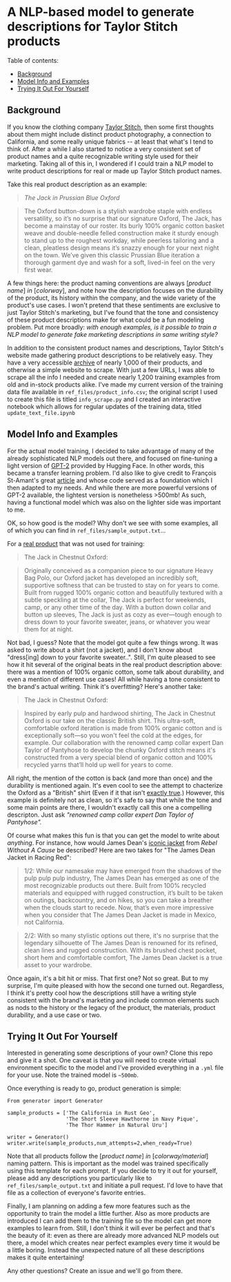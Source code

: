 # A NLP-based model to generate descriptions for Taylor Stitch products

Table of contents:
* [Background](https://github.com/eorland/ts_generator#background)
* [Model Info and Examples](https://github.com/eorland/ts_generator#model-info-and-examples)
* [Trying It Out For Yourself](https://github.com/eorland/ts_generator#trying-it-out-for-yourself)


## Background

If you know the clothing company [Taylor Stitch](https://www.taylorstitch.com/), then some first thoughts about them might include distinct product photography, a connection to California, and some really unique fabrics -- at least that what's I tend to think of. After a while I also started to notice a very consistent set of product names and a quite recognizable writing style used for their marketing. Taking all of this in, I wondered if I could train a NLP model to write product descriptions for real or made up Taylor Stitch product names. 

Take this real product description as an example:

> *The Jack in Prussian Blue Oxford*

> The Oxford button-down is a stylish wardrobe staple with endless versatility, so it’s no surprise that our signature Oxford, The Jack, has become a mainstay of our roster. Its burly 100% organic cotton basket weave and double-needle felled construction make it sturdy enough to stand up to the roughest workday, while peerless tailoring and a clean, pleatless design means it’s snazzy enough for your next night on the town. We’ve given this classic Prussian Blue iteration a thorough garment dye and wash for a soft, lived-in feel on the very first wear.

A few things here: the product naming conventions are always [*product name*] *in* [*colorway*], and note how the description focuses on the durability of the product, its history within the company, and the wide variety of the product's use cases. I won't pretend that these sentiments are exclusive to just Taylor Stitch's marketing, but I've found that the tone and consistency of these product descriptions make for what could be a fun modeling problem. Put more broadly: *with enough examples, is it possible to train a NLP model to generate fake marketing descriptions in same writing style?* 

In addition to the consistent product names and descriptions, Taylor Stitch's website made gathering product descriptions to be relatively easy. They have a very accessible [archive](https://www.taylorstitch.com/collections/mens-archive?sorted=best-selling-sales-count) of nearly 1,000 of their products, and otherwise a simple website to scrape. With just a few URLs, I was able to scrape all the info I needed and create nearly 1,200 training examples from old and in-stock products alike. I've made my current version of the training data file available in ```ref_files/product_info.csv```; the original script I used to create this file is titled ```info_scrape.py``` and I created an interactive notebook which allows for regular updates of the training data, titled ```update_text_file.ipynb``` 

## Model Info and Examples

For the actual model training, I decided to take advantage of many of the already sophisticated NLP models out there, and focused on fine-tuning a light version of [GPT-2](https://huggingface.co/gpt2) provided by Hugging Face. In other words, this became a transfer learning problem. I'd also like to give credit to François St-Amant's great [article](https://towardsdatascience.com/how-to-fine-tune-gpt-2-for-text-generation-ae2ea53bc272) and whose code served as a foundation which I then adapted to my needs. And while there are more powerful versions of GPT-2 available, the lightest version is nonetheless >500mb! As such, having a functional model which was also on the lighter side was important to me. 

OK, so how good is the model? Why don't we see with some examples, all of which you can find in ```ref_files/sample_output.txt```...

For a [real product](https://www.taylorstitch.com/collections/mens-shirts/products/jack-in-chestnut-oxford-2207) that was not used for training: 

> The Jack in Chestnut Oxford:

>Originally conceived as a companion piece to our
signature Heavy Bag Polo, our Oxford jacket has
developed an incredibly soft, supportive softness
that can be trusted to stay on for years to come.
Built from rugged 100% organic cotton and
beautifully textured with a subtle speckling at
the collar, The Jack is perfect for weekends,
camp, or any other time of the day. With a button
down collar and button up sleeves, The Jack is
just as cozy as ever—tough enough to dress down to
your favorite sweater, jeans, or whatever you wear
them for at night.

Not bad, I guess? Note that the model got quite a few things wrong. It was asked to write about a shirt (not a jacket), and I don't know about "dress[ing] down to your favorite sweater..". Still, I'm quite pleased to see how it hit several of the original beats in the real product description above: there was a mention of 100% organic cotton, some talk about durability, and even a mention of different use cases! All while having a tone consistent to the brand's actual writing. Think it's overfitting? Here's another take: 

> The Jack in Chestnut Oxford:

> Inspired by early pulp and hardwood shirting, The
Jack in Chestnut Oxford is our take on the classic
British shirt. This ultra-soft, comfortable oxford
iteration is made from 100% organic cotton and is
exceptionally soft—so you won't feel the cold at
the edges, for example. Our collaboration with the
renowned camp collar expert Dan Taylor of
Pantyhose to develop the chunky Oxford stitch
means it's constructed from a very special blend
of organic cotton and 100% recycled yarns that’ll
hold up well for years to come.

All right, the mention of the cotton is back (and more than once) and the durability is mentioned again. It's even cool to see the attempt to chacterize the Oxford as a "British" shirt (Even if it that isn't [exactly true](https://www.gazman.com.au/blogs/journal/history-of-the-oxford-shirt).) However, this example is definitely not as clean, so it's safe to say that while the tone and some main points are there, I wouldn't exactly call this one a compelling descripton. Just ask *"renowned camp collar expert Dan Taylor of Pantyhose".*

Of course what makes this fun is that you can get the model to write about *anything*. For instance, how would James Dean's [iconic jacket](https://imgur.com/2QQVNjI) from *Rebel Without A Cause* be described? Here are two takes for "The James Dean Jacket in Racing Red":

>1/2: While our namesake may have emerged from the
shadows of the pulp pulp pulp industry, The James
Dean has emerged as one of the most recognizable
products out there. Built from 100% recycled
materials and equipped with rugged construction,
it’s built to be taken on outings, backcountry,
and on hikes, so you can take a breather when the
clouds start to recede. Now, that’s even more
impressive when you consider that The James Dean
Jacket is made in Mexico, not California.

>2/2: With so many stylistic options out there, it's no
surprise that the legendary silhouette of The
James Dean is renowned for its refined, clean
lines and rugged construction. With its brushed
chest pocket, short hem and comfortable comfort,
The James Dean Jacket is a true asset to your
wardrobe.

Once again, it's a bit hit or miss. That first one? Not so great. But to my surprise, I'm quite pleased with how the second one turned out. Regardless, I think it's pretty cool how the descriptions still have a writing style consistent with the brand's marketing and include common elements such as nods to the history or the legacy of the product, the materials, product durability, and a use case or two.

## Trying It Out For Yourself

Interested in generating some descriptions of your own? Clone this repo and give it a shot. One caveat is that you will need to create virtual environment specific to the model and I've provided everything in a ```.yml``` file for your use. Note the trained model is ```~500mb```. 

Once everything is ready to go, product generation is simple: 

```
From generator import Generator

sample_products = ['The California in Rust Geo',
                   'The Short Sleeve Hawthorne in Navy Pique',
                   'The Thor Hammer in Natural Uru']

writer = Generator()
writer.write(sample_products,num_attempts=2,when_ready=True)
```

Note that all products follow the [*product name*] *in* [*colorway/material*] naming pattern. This is important as the model was trained specifically using this template for each prompt. If you decide to try it out for yourself, please add any descriptions you particularly like to ```ref_files/sample_output.txt``` and initiate a pull request. I'd love to have that file as a collection of everyone's favorite entries. 

Finally, I am planning on adding a few more features such as the opportunity to train the model a little further. Also as more products are introduced I can add them to the training file so the model can get more examples to learn from. Still, I don't think it will ever be perfect and that's the beauty of it: even as there are already more advanced NLP models out there, a model which creates near perfect examples every time it would be a little boring. Instead the unexpected nature of all these descriptions makes it quite entertaining!

Any other questions? Create an issue and we'll go from there.
